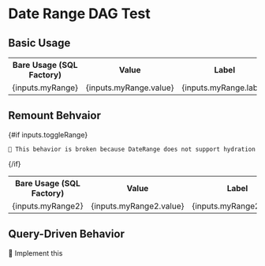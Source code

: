 # Date Range DAG Test

## Basic Usage
<DateRange name="myRange"/>

<table>
<tr>
<th class="px-2">Bare Usage (SQL Factory)</th>
<th class="px-2">Value</th>
<th class="px-2">Label</th>

<th class="px-2">Start</th>
<th class="px-2">End</th>
</tr>
<tr>
<td class="px-2">{inputs.myRange}</td>
<td class="px-2">{inputs.myRange.value}</td>
<td class="px-2">{inputs.myRange.label}</td>

<td class="px-2">{inputs.myRange.start}</td>
<td class="px-2">{inputs.myRange.end}</td>
</tr>
</table>



## Remount Behvaior
<Checkbox name="toggleRange" title="Toggle Date Range" />

{#if inputs.toggleRange}
    <DateRange name="myRange2"/>

    🚩 This behavior is broken because DateRange does not support hydration

{/if}
<table>
<tr>
<th class="px-2">Bare Usage (SQL Factory)</th>
<th class="px-2">Value</th>
<th class="px-2">Label</th>

<th class="px-2">Start</th>
<th class="px-2">End</th>
</tr>
<tr>
<td class="px-2">{inputs.myRange2}</td>
<td class="px-2">{inputs.myRange2.value}</td>
<td class="px-2">{inputs.myRange2.label}</td>

<td class="px-2">{inputs.myRange2.start}</td>
<td class="px-2">{inputs.myRange2.end}</td>
</tr>
</table>

## Query-Driven Behavior

🚩 Implement this